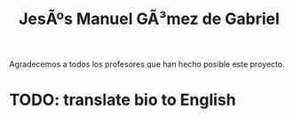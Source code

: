 ﻿---
translationKey: JesusManuel
# Display name
title: JesÃºs Manuel GÃ³mez de Gabriel

# Is this the primary user of the site?
superuser: false

# Role/position
role: Departamento de IngenierÃ­as de Sistemas y AutomÃ¡tica


# Organizational groups that you belong to (for People widget)
#   Set this to `[]` or comment out if you are not using People widget.
user_groups:
  - Collaborating Professors
---

Agradecemos a todos los profesores que han hecho posible este proyecto.

# TODO: translate bio to English
